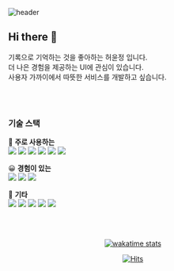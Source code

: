 ![header](https://capsule-render.vercel.app/api?type=waving&color=timeGradient&height=180&section=header&text=✨%20Yunjeong!&fontSize=60&animation=fadeIn&fontAlign=77&fontAlignY=25&rotate=3)


## Hi there 👋
<p>
기록으로 기억하는 것을 좋아하는 허윤정 입니다.<br />
더 나은 경험을 제공하는 UI에 관심이 있습니다.<br />
사용자 가까이에서 따뜻한 서비스를 개발하고 싶습니다.
</p>


<br /><br />

### 기술 스택
🥳 **주로 사용하는** <br />
<img src="https://img.shields.io/badge/HTML5-E34F26?style=for-the-badge&logo=HTML5&logoColor=white">
<img src="https://img.shields.io/badge/CSS3-1572B6?style=for-the-badge&logo=CSS3&logoColor=white">
<img src="https://img.shields.io/badge/JavaScript-F7DF1E?style=for-the-badge&logo=JavaScript&logoColor=black">
<img src="https://img.shields.io/badge/React-61DAFB?style=for-the-badge&logo=React&logoColor=black">
<img src="https://img.shields.io/badge/styled components-DB7093?style=for-the-badge&logo=styled-components&logoColor=white">
<img src="https://img.shields.io/badge/Java-007396?style=for-the-badge&logo=Java&logoColor=white">

😀 **경험이 있는** <br />
<img src="https://img.shields.io/badge/React Native-61DAFB?style=for-the-badge&logo=React&logoColor=black">
<img src="https://img.shields.io/badge/android-3DDC84?style=for-the-badge&logo=android&logoColor=white">
<img src="https://img.shields.io/badge/Redux-764ABC?style=for-the-badge&logo=Redux&logoColor=white">

🎸 **기타** <br />
<img src="https://img.shields.io/badge/Git-F05032?style=for-the-badge&logo=Git&logoColor=white">
<img src="https://img.shields.io/badge/GitHub-181717?style=for-the-badge&logo=GitHub&logoColor=white">
<img src="https://img.shields.io/badge/Figma-F24E1E?style=for-the-badge&logo=figma&logoColor=white">
<img src="https://img.shields.io/badge/ESLint-4B32C3?style=for-the-badge&logo=ESLint&logoColor=white">
<img src="https://img.shields.io/badge/Prettier-F7B93E?style=for-the-badge&logo=Prettier&logoColor=black">



<br /><br />

<div align="center">
  
  [![wakatime stats](https://github-readme-stats.vercel.app/api/wakatime?username=yun_d&layout=compact)](https://github.com/anuraghazra/github-readme-stats)

  [![Hits](https://hits.seeyoufarm.com/api/count/incr/badge.svg?url=https%3A%2F%2Fvelog.io%2F%40yund_272&count_bg=%2389D1B4&title_bg=%23555555&icon=&icon_color=%23E7E7E7&title=~&edge_flat=false)](https://hits.seeyoufarm.com)
</div>
